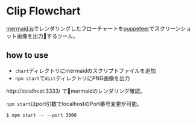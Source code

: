 Clip Flowchart
===

[mermaid.js](https://mermaidjs.github.io/)でレンダリングしたフローチャートを[puppeteer](https://github.com/GoogleChrome/puppeteer)でスクリーンショット画像を出力するツール。

## how to use

- `chart`ディレクトリにmermaidのスクリプトファイルを追加
- `npm start`で`dist`ディレクトリにPNG画像を出力

http://localhost:3333/ でmermaidのレンダリング確認。

`npm start`はport引数でlocalhostのPort番号変更が可能。

```
$ npm start -- --port 3000
```
